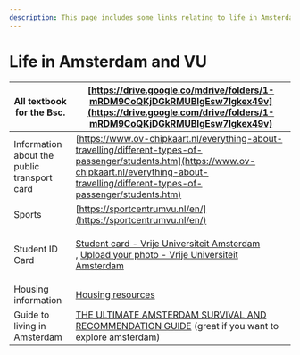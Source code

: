 ```yaml
---
description: This page includes some links relating to life in Amsterdam and the VU
---
```


# Life in Amsterdam and VU

| All textbook for the Bsc.                   | [https://drive.google.co/mdrive/folders/1-mRDM9CoQKjDGkRMUBlgEsw7lgkex49v](https://drive.google.com/drive/folders/1-mRDM9CoQKjDGkRMUBlgEsw7lgkex49v)                                                                                                                                                            |
| ------------------------------------------- | --------------------------------------------------------------------------------------------------------------------------------------------------------------------------------------------------------------------------------------------------------------------------------------------------------------- |
| Information about the public transport card | [https://www.ov-chipkaart.nl/everything-about-travelling/different-types-of-passenger/students.htm](https://www.ov-chipkaart.nl/everything-about-travelling/different-types-of-passenger/students.htm)                                                                                                          |
| Sports                                      | [https://sportcentrumvu.nl/en/](https://sportcentrumvu.nl/en/)                                                                                                                                                                                                                                                  |
| Student ID Card                             | <p><a href="https://vu.nl/en/student/information-about-registration-and-enrolment/student-card">Student card - Vrije Universiteit Amsterdam</a><br>, <a href="https://vu.nl/en/student/information-about-registration-and-enrolment/upload-your-photo">Upload your photo - Vrije Universiteit Amsterdam</a></p> |
| Housing information                         | [Housing resources](https://docs.google.com/document/d/1ozPf7sfI6Auh0GI2xT\_g7csGCrKKj4tCFkUJP1WMfyI/edit?usp=sharing)                                                                                                                                                                                          |
| Guide to living in Amsterdam                | [THE ULTIMATE AMSTERDAM SURVIVAL AND RECOMMENDATION GUIDE](https://www.reddit.com/r/Amsterdam/comments/9frcwf/the\_ultimate\_amsterdam\_survival\_and/) (great if you want to explore amsterdam)                                                                                                                |

